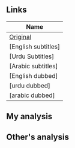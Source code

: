 ## Links
| Name  |
| ------------- |
|[Original](https://www.youtube.com/watch?v=NMLgyLn4jf8&t=506s) |
|[English subtitles] |
|[Urdu Subtitles] |
|[Arabic subtitles] |
|[English dubbed]| |
|[urdu dubbed]| |
|[arabic dubbed]| |

## My analysis


## Other's analysis
